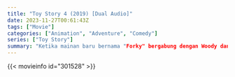 ```yaml
---
title: "Toy Story 4 (2019) [Dual Audio]"
date: 2023-11-27T00:61:43Z
tags: ["Movie"]
categories: ["Animation", "Adventure", "Comedy"]
series: ["Toy Story"]
summary: "Ketika mainan baru bernama "Forky" bergabung dengan Woody dan kawan-kawan, perjalanan bersama teman lama dan baru mengungkap betapa besarnya dunia untuk sebuah mainan."
---
```


<mux-player stream-type="on-demand"
  src="https://kp3d-my.sharepoint.com/personal/ryoo_kp3d_onmicrosoft_com/_layouts/15/download.aspx?share=EbD1A02OPipDuhOFfdS7pDoB7AkGQQJCO9bSihXjvQ1Pxg" metadata-video-title="Toy Story 4 (2019)" prefer-playback="mse" controls>
  </mux-player>
  
  {{< movieinfo id="301528" >}}
  
  <script src="https://cdn.jsdelivr.net/npm/@mux/mux-player"></script>
  
 <script id="PaE9uRlnf1JSC5eVY9ouwbxSrYRHRWl4w9iAeQ02XF4U" type="application/ld+json">
 {
  "@context": "https://schema.org/",
  "@type": "VideoObject",
  "name": "Toy Story 4",
  "contentUrl": "https://stream.mux.com/e8MSNhB99pe8FCRZjKykUW3pfcDmM91px8d8vmuz01HI.m3u8",
  "thumbnailUrl": "https://www.themoviedb.org/t/p/original/AtcQK4fzS8rlbKXuTP06GQPp1Q7.jpg?width=314&fit_mode=preserve&time=25",
  "uploadDate": "2023-11-27T00:61:43Z",
}

</script>
